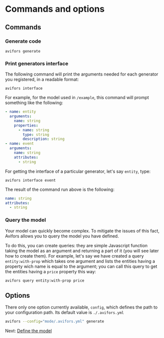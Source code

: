 # Commands and options

## Commands

### Generate code

```
avifors generate
```

### Print generators interface

The following command will print the arguments needed for each generator you registered, in a readable format:

```
avifors interface
```

For example, for the model used in `/example`, this command will prompt something like the following:

```yaml
- name: entity
  arguments:
    name: string
    properties:
      - name: string
        type: string
        description: string
- name: event
  arguments:
    name: string
    attributes:
      - string
```

For getting the interface of a particular generator, let's say `entity`, type:

```
avifors interface event
```

The result of the command run above is the following:

```yaml
name: string
attributes:
  - string
```

### Query the model

Your model can quickly become complex. To mitigate the issues of this fact, Avifors allows you to query the model you have defined.

To do this, you can create queries: they are simple Javascript function taking the model as an argument and returning a part of it (you will see later how to create them). For example, let's say we have created a query `entity:with-prop` which takes one argument and lists the entities having a property wich name is equal to the argument; you can call this query to get the entities having a `price` property this way:

```
avifors query entity:with-prop price
```

## Options

There only one option currently available, `config`, which defines the path to your configuration path. Its default value is `./.avifors.yml`

```bash
avifors --config="mode/.avifors.yml" generate
```

Next: [Define the model](https://github.com/antarestupin/Avifors/tree/master/doc/model.md)
